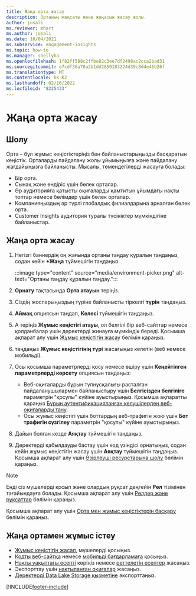 ```yaml
---
title: Жаңа орта жасау
description: Ортаның мақсаты және жаңасын жасау жолы.
author: jusali
ms.reviewer: mhart
ms.author: jusali
ms.date: 10/04/2021
ms.subservice: engagement-insights
ms.topic: how-to
ms.manager: shellyha
ms.openlocfilehash: 1f82ff588c2ffbe82c3ee7df2498ac2cca2bad31
ms.sourcegitcommit: e7cdf36a78a2b1dd2850183224d39c8dde46b26f
ms.translationtype: MT
ms.contentlocale: kk-KZ
ms.lasthandoff: 02/16/2022
ms.locfileid: "8225433"
---
```

# <a name="create-a-new-environment"></a>Жаңа орта жасау 

## <a name="overview"></a>Шолу

Орта – бұл жұмыс кеңістіктеріңіз бен байланыстарыңызды басқаратын кеңістік. Орталарды пайдалану жолы ұйымыңызға және пайдалану жағдайыңызға байланысты. Мысалы, төмендегілерді жасауға болады:

- Бір орта.
- Сынақ және өндіріс үшін бөлек орталар.
- Әр аудиторияға қатысты оқиғаларды қамтитын ұйымдағы нақты топтар немесе бөлімдер үшін бөлек орталар.
- Компанияңыздың әр түрлі глобалдық филиалдарына арналған бөлек орта.
- Customer Insights аудитория туралы түсініктер мүмкіндігіне байланыстар.

## <a name="create-a-new-environment"></a>Жаңа орта жасау

1. Негізгі баннердің оң жағында ортаны таңдау құралын таңдаңыз, содан кейін **+Жаңа** түймешігін таңдаңыз.

   :::image type="content" source="media/environment-picker.png" alt-text="Ортаны таңдау құралын таңдау.":::

1. **Орнату** тақтасында **Орта атауын** теріңіз.

1. Сіздің жоспарыңыздың түріне байланысты тіркелгі **түрін** таңдаңыз.

1. **Аймақ** опциясын таңдап, **Келесі** түймешігін таңдаңыз. 

1. A теріңіз **Жұмыс кеңістігі атауы**, ол белгілі бір веб-сайттар немесе қолданбалар үшін деректерді жинауға мүмкіндік береді. Қосымша ақпарат алу үшін [Жұмыс кеңістігін жасау](create-workspace.md) бөлімін қараңыз.

1. таңдаңыз **Жұмыс кеңістігінің түрі** жасағыңыз келетін (веб немесе мобильді). 

1. Осы қосымша параметрлерді қосу немесе өшіру үшін **Кеңейтілген параметрлерді көрсету** опциясын таңдаңыз:

   - Веб-оқиғаларды бұрын түпнұсқалығы расталған пайдаланушылармен байланыстыру үшін **Белгісізден белгіліге** параметрін "қосулы" күйіне ауыстырыңыз. Қосымша ақпаратты қараңыз [Бұрын аутентификацияланған келушілерден веб-оқиғаларды тану](unknown-to-known.md).
   - Осы жұмыс кеңістігі үшін боттардың веб-трафигін жою үшін **Бот трафигін сүзгілеу** параметрін "қосулы" күйіне ауыстырыңыз. 

1. Дайын болған кезде **Аяқтау** түймешігін таңдаңыз. 

1. Деректерді қабылдауды бастау үшін код үзіндісі орнатыңыз, содан кейін жұмыс кеңістігін жасау үшін **Аяқтау** түймешігін таңдаңыз. Қосымша ақпарат алу үшін [Әзірлеуші ресурстарына шолу](developer-resources.md) бөлімін қараңыз.

> [!NOTE]
> Енді сіз мүшелерді қосып және олардың рұқсат деңгейін **Рөл** тізімінен тағайындауға болады. Қосымша ақпарат алу үшін [Рөлдер және рұқсаттар](user-roles.md) бөлімін қараңыз. 

Қосымша ақпарат алу үшін [Орта мен жұмыс кеңістіктерін басқару](manage-environments-workspaces.md) бөлімін қараңыз.

## <a name="work-with-your-new-environment"></a>Жаңа ортамен жұмыс істеу

- [Жұмыс кеңістігін жасап](../engagement-insights/create-workspace.md), мүшелерді қосыңыз.
- [Кодты веб-сайтқа](../engagement-insights/instrument-website.md) немесе [мобильді бағдарламаға](../engagement-insights/developer-resources.md#capture-events-from-mobile-apps) қосыңыз.
- [Нақты уақыттағы есепті](../engagement-insights/view-reports.md) көріңіз немесе [реттелетін есептер](../engagement-insights/custom-reports.md) жасаңыз.
- Экспорттау үшін [нақтыланған оқиғалар](../engagement-insights/refined-events.md) жасаңыз.
- [Деректерді Data Lake Storage қызметіне](../engagement-insights/export-events.md) экспорттаңыз.

[!INCLUDE[footer-include](../includes/footer-banner.md)]
